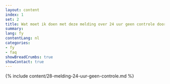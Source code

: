 ```yaml
---
layout: content
index: 1
set: 2
title: Wat moet ik doen met deze melding over 24 uur geen controle door de app? 
summary: 
lang: fy
contentLang: nl
categories:
- fy
- faq
showBreadCrumbs: true
showContact: true
---
```

{% include content/28-melding-24-uur-geen-controle.md %}
